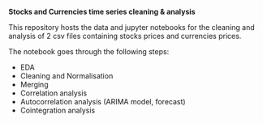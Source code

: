 **Stocks and Currencies time series cleaning & analysis**

This repository hosts the data and jupyter notebooks for the cleaning and analysis of 2 csv files containing stocks prices and currencies prices.

The notebook goes through the following steps:
- EDA
- Cleaning and Normalisation
- Merging
- Correlation analysis
- Autocorrelation analysis (ARIMA model, forecast)
- Cointegration analysis
